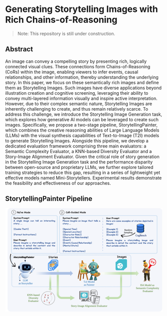 # Generating Storytelling Images with Rich Chains-of-Reasoning

> Note: This repository is still under construction.

## Abstract

An image can convey a compelling story by presenting rich, logically connected visual clues. These connections form Chains-of-Reasoning (CoRs) within the image, enabling viewers to infer events, causal relationships, and other information, thereby understanding the underlying story. In this paper, we focus on these semantically rich images and define them as Storytelling Images. Such images have diverse applications beyond illustration creation and cognitive screening, leveraging their ability to convey multi-layered information visually and inspire active interpretation. However, due to their complex semantic nature, Storytelling Images are inherently challenging to create, and thus remain relatively scarce. To address this challenge, we introduce the Storytelling Image Generation task, which explores how generative AI models can be leveraged to create such images. Specifically, we propose a two-stage pipeline, StorytellingPainter, which combines the creative reasoning abilities of Large Language Models (LLMs) with the visual synthesis capabilities of Text-to-Image (T2I) models to generate Storytelling Images. Alongside this pipeline, we develop a dedicated evaluation framework comprising three main evaluators: a Semantic Complexity Evaluator, a KNN-based Diversity Evaluator and a Story-Image Alignment Evaluator. Given the critical role of story generation in the Storytelling Image Generation task and the performance disparity between open-source and proprietary LLMs, we further explore tailored training strategies to reduce this gap, resulting in a series of lightweight yet effective models named Mini-Storytellers. Experimental results demonstrate the feasibility and effectiveness of our approaches. 

## StorytellingPainter Pipeline

![StorytellingPainter Pipeline](pipeline.png)
